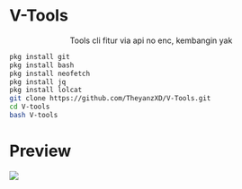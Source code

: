 # V-Tools
<center>Tools cli fitur via api no enc, kembangin yak</center>

```bash 
pkg install git
pkg install bash
pkg install neofetch
pkg install jq
pkg install lolcat
git clone https://github.com/TheyanzXD/V-Tools.git
cd V-tools
bash V-tools
```




<h1>Preview </h1>
<img src="https://h.uguu.se/zFMTkJOT.jpg"></img>
